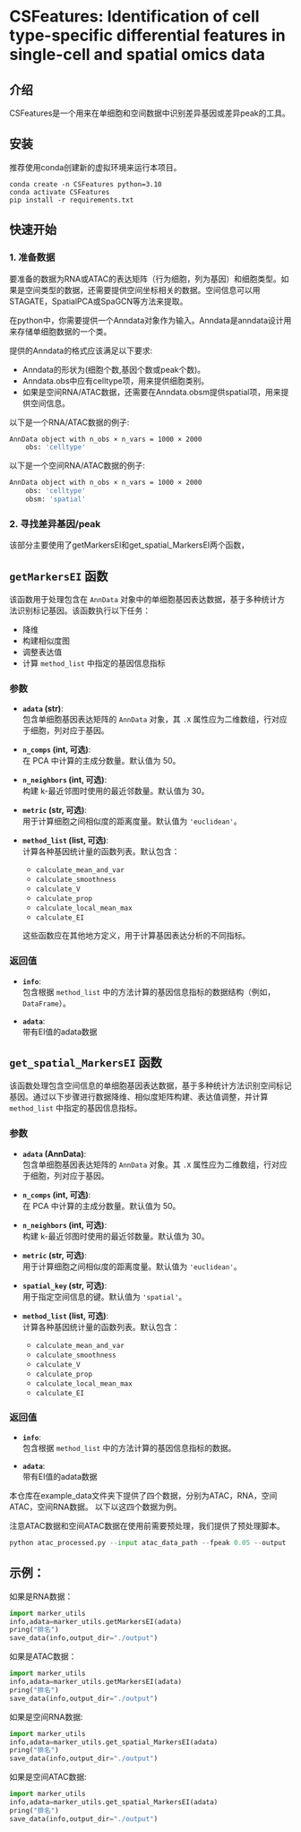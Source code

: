 # CSFeatures: Identification of cell type-specific differential features in single-cell and spatial omics data

## 介绍
CSFeatures是一个用来在单细胞和空间数据中识别差异基因或差异peak的工具。

## 安装

推荐使用conda创建新的虚拟环境来运行本项目。

```
conda create -n CSFeatures python=3.10
conda activate CSFeatures
pip install -r requirements.txt
```

## 快速开始

### 1. 准备数据
要准备的数据为RNA或ATAC的表达矩阵（行为细胞，列为基因）和细胞类型。如果是空间类型的数据，还需要提供空间坐标相关的数据。空间信息可以用STAGATE，SpatialPCA或SpaGCN等方法来提取。

在python中，你需要提供一个Anndata对象作为输入。Anndata是anndata设计用来存储单细胞数据的一个类。

提供的Anndata的格式应该满足以下要求:
- Anndata的形状为(细胞个数,基因个数或peak个数)。
- Anndata.obs中应有celltype项，用来提供细胞类别。
- 如果是空间RNA/ATAC数据，还需要在Anndata.obsm提供spatial项，用来提供空间信息。

以下是一个RNA/ATAC数据的例子:
```bash
AnnData object with n_obs × n_vars = 1000 × 2000
    obs: 'celltype'
```
以下是一个空间RNA/ATAC数据的例子:

```bash
AnnData object with n_obs × n_vars = 1000 × 2000
    obs: 'celltype'
    obsm: 'spatial'
```

### 2. 寻找差异基因/peak

该部分主要使用了getMarkersEI和get_spatial_MarkersEI两个函数，

## `getMarkersEI` 函数

该函数用于处理包含在 `AnnData` 对象中的单细胞基因表达数据，基于多种统计方法识别标记基因。该函数执行以下任务：
- 降维
- 构建相似度图
- 调整表达值
- 计算 `method_list` 中指定的基因信息指标

### 参数

- **`adata` (str)**:  
  包含单细胞基因表达矩阵的 `AnnData` 对象，其 `.X` 属性应为二维数组，行对应于细胞，列对应于基因。

- **`n_comps` (int, 可选)**:  
  在 PCA 中计算的主成分数量。默认值为 50。

- **`n_neighbors` (int, 可选)**:  
  构建 k-最近邻图时使用的最近邻数量。默认值为 30。

- **`metric` (str, 可选)**:  
  用于计算细胞之间相似度的距离度量。默认值为 `'euclidean'`。

- **`method_list` (list, 可选)**:  
  计算各种基因统计量的函数列表。默认包含：

  - `calculate_mean_and_var`
  - `calculate_smoothness`
  - `calculate_V`
  - `calculate_prop`
  - `calculate_local_mean_max`
  - `calculate_EI`

  这些函数应在其他地方定义，用于计算基因表达分析的不同指标。

### 返回值

- **`info`**:  
  包含根据 `method_list` 中的方法计算的基因信息指标的数据结构（例如，`DataFrame`）。

- **`adata`**:  
  带有EI值的adata数据


## `get_spatial_MarkersEI` 函数

该函数处理包含空间信息的单细胞基因表达数据，基于多种统计方法识别空间标记基因。通过以下步骤进行数据降维、相似度矩阵构建、表达值调整，并计算 `method_list` 中指定的基因信息指标。

### 参数

- **`adata` (AnnData)**:  
  包含单细胞基因表达矩阵的 `AnnData` 对象。其 `.X` 属性应为二维数组，行对应于细胞，列对应于基因。

- **`n_comps` (int, 可选)**:  
  在 PCA 中计算的主成分数量。默认值为 50。

- **`n_neighbors` (int, 可选)**:  
  构建 k-最近邻图时使用的最近邻数量。默认值为 30。


- **`metric` (str, 可选)**:  
  用于计算细胞之间相似度的距离度量。默认值为 `'euclidean'`。

- **`spatial_key` (str, 可选)**:  
  用于指定空间信息的键。默认值为 `'spatial'`。


- **`method_list` (list, 可选)**:  
  计算各种基因统计量的函数列表。默认包含：

  - `calculate_mean_and_var`
  - `calculate_smoothness`
  - `calculate_V`
  - `calculate_prop`
  - `calculate_local_mean_max`
  - `calculate_EI`


### 返回值

- **`info`**:  
  包含根据 `method_list` 中的方法计算的基因信息指标的数据。

- **`adata`**:  
  带有EI值的adata数据


本仓库在example_data文件夹下提供了四个数据，分别为ATAC，RNA，空间ATAC，空间RNA数据。
以下以这四个数据为例。

注意ATAC数据和空间ATAC数据在使用前需要预处理，我们提供了预处理脚本。
```python
python atac_processed.py --input atac_data_path --fpeak 0.05 --output ./
```

## 示例：

如果是RNA数据：
```python
import marker_utils
info,adata=marker_utils.getMarkersEI(adata)
pring("排名")
save_data(info,output_dir="./output") 
```
如果是ATAC数据：
```python
import marker_utils
info,adata=marker_utils.getMarkersEI(adata)
pring("排名")
save_data(info,output_dir="./output") 
```

如果是空间RNA数据:
```python
import marker_utils
info,adata=marker_utils.get_spatial_MarkersEI(adata)
pring("排名")
save_data(info,output_dir="./output") 
```

如果是空间ATAC数据:
```python
import marker_utils
info,adata=marker_utils.get_spatial_MarkersEI(adata)
pring("排名")
save_data(info,output_dir="./output") 
```


